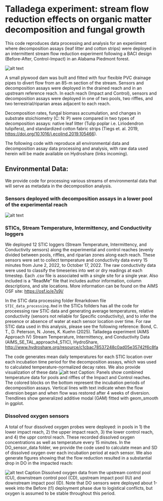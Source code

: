 # Talladega experiment: stream flow reduction effects on organic matter decomposition and fungal growth 
This code reproduces data processing and analysis for an experiiment where decomposition assays (leaf litter and cotton strips) were deployed in an intermittent stream flow reduction experiment following a BACI design (Before-After, Control-Impact) in an Alabama Piedmont forest. 

![alt text](https://ctbond.weebly.com/uploads/1/5/2/6/152638843/editor/d916b34a-3673-4737-b377-cdf6dce7e81e-1-105-c.jpeg?1743361241)

A small plywood dam was built and fitted with four flexible PVC drainage pipes to divert flow from an 85-m section of the stream. Sensors and decomposition assays were deployed in the drained reach and in an upstream reference reach. In each reach (Impact and Control), sensors and decomposition assays were deployed in one of two pools, two riffles, and two terrestrial/riparian areas adjacent to each reach.

Decomposition rates, fungal biomass accumulation, and changes in substrate stoichiometry (C: N: P) were compared in two types of decomposition assays: native leaf litter (Tulip poplar i.e. Liriodendron tulipifera), and standardized cotton fabric strips (Tiegs et. al. 2019, https://doi.org/10.1016/j.ecolind.2019.105466). 

The following code with reproduce all environmental data and decomposition assay data processing and analysis, with raw data used herein will be made available on Hydroshare (links incoming).

## Environmental Data:
We provide code for processing various streams of environmental data that will serve as metadata in the decomposition analysis.

### Sensors deployed with decomposition assays in a lower pool of the experimental reach
![alt text](https://ctbond.weebly.com/uploads/1/5/2/6/152638843/ip1-sensors_orig.png)

### STICs, Stream Temperature, Intermittency, and Conductivity loggers
We deployed 12 STIC loggers (Stream Temperature, Intermittency, and Conductivity sensors) along the experimental and control reaches (evenly divided between pools, riffles, and riparian zones along each reach. These sensors were set to collect temperature and conductivity data every 15 minutes from June 2, 2022, to October 17, 2022. The raw conductivity data were used to classify the timeseries into wet or dry readings at each timestep. Each .csv file is associated with a single site for a single year. Also included is a “ReadMe” file that includes author information, column descriptions, and site locations. More information can be found on the AIMS OSF site: https://osf.io/e7s9j/

In the STIC data processing folder Rmarkdown file `STIC_data_processing.Rmd` in the STICs follders has all the code for proceessing raw STIC data and generating average temperatures, relative conductivity (sensors not reliable for Specific conductivity), and to infer the presence or absence of water at each sensor location over time. For raw STIC data used in this analysis, please see the following reference: 
Bond, C. T., D. Peterson, N. Jones, K. Kuehn (2025). Talladega experiment (AIMS Approach IV) Stream Temperature, Intermittency, and Conductivity Data (AIMS_SE_TAL_approach4_STIC), HydroShare, http://www.hydroshare.org/resource/c1cbac78537248c0ad05e35742f6c8fa

The code generates mean daily temperatures for each STIC location over each incubation time period for the decomposition assays, which was used to calculated temperature-normalized decay rates. We also provide visualization of these data
![alt text](https://ctbond.weebly.com/uploads/1/5/2/6/152638843/screenshot-2025-03-31-at-11-32-45-am_orig.png)
Caption: Panels show combined temperature data for pools and riffles of the Impact and Control reaches. The colored blocks on the bottom represent the incubation periods of decomposition assays. Vertical lines with text indicate when the flow diversion began and when flow was restored after 4 weeks of diversion. Trendlines show generalized additive modal (GAM) fitted with geom_smooth in ggplot. 


### Dissolved oxygen sensors
A total of four dissolved oxygen probes were deployed: in pools in 1) the lower impact reach, 2) the upper impact reach, 3) the lower control reach, and 4) the uppr control reach. These recorded dissolved oxygen concentrations as well as temperature every 15 minutes. In the DO_sensor_data folder, we provide the code used to calculate mean and SD of dissolved oxygen over each incubation period at each sensor. We also generate figures showing that the flow reduction resulted in a substantial drop in DO in the impacted reach:

![alt text](https://ctbond.weebly.com/uploads/1/5/2/6/152638843/screenshot-2025-03-31-at-12-34-03-pm_orig.png)
Caption Dissolved oxygen data from the upstream control pool (CU), downstream control pool (CD), upstream impact pool (IU) and downstream impact pool (ID). Note that DO sensors were deployed about 1-week into the Before (t1) deployment phase due to logistical conflicts, but oxygen is assumed to be stable throughout this period.


